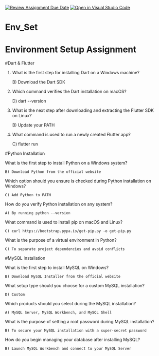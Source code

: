 [![Review Assignment Due Date](https://classroom.github.com/assets/deadline-readme-button-22041afd0340ce965d47ae6ef1cefeee28c7c493a6346c4f15d667ab976d596c.svg)](https://classroom.github.com/a/vnsr1XuU)
[![Open in Visual Studio Code](https://classroom.github.com/assets/open-in-vscode-2e0aaae1b6195c2367325f4f02e2d04e9abb55f0b24a779b69b11b9e10269abc.svg)](https://classroom.github.com/online_ide?assignment_repo_id=15859504&assignment_repo_type=AssignmentRepo)
# Env_Set

# Environment Setup Assignment

#Dart & Flutter

1. What is the first step for installing Dart on a Windows machine?

    B) Download the Dart SDK

2. Which command verifies the Dart installation on macOS?

    D) dart --version


3. What is the next step after downloading and extracting the Flutter SDK on Linux?

    B) Update your PATH

4. What command is used to run a newly created Flutter app?

    C) flutter run


#Python Installation

What is the first step to install Python on a Windows system?


    B) Download Python from the official website

Which option should you ensure is checked during Python installation on Windows?

    C) Add Python to PATH

How do you verify Python installation on any system?

    A) By running python --version


What command is used to install pip on macOS and Linux?

    C) curl https://bootstrap.pypa.io/get-pip.py -o get-pip.py

What is the purpose of a virtual environment in Python?

    C) To separate project dependencies and avoid conflicts

#MySQL Installation

What is the first step to install MySQL on Windows?

    B) Download MySQL Installer from the official website

What setup type should you choose for a custom MySQL installation?

    D) Custom

Which products should you select during the MySQL installation?

    A) MySQL Server, MySQL Workbench, and MySQL Shell

What is the purpose of setting a root password during MySQL installation?

    B) To secure your MySQL installation with a super-secret password

How do you begin managing your database after installing MySQL?


    B) Launch MySQL Workbench and connect to your MySQL Server
